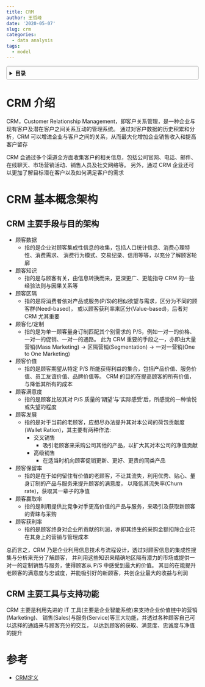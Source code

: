 ```yaml
---
title: CRM
author: 王哲峰
date: '2020-05-07'
slug: crm
categories:
  - data analysis
tags:
  - model
---
```


<style>
details {
    border: 1px solid #aaa;
    border-radius: 4px;
    padding: .5em .5em 0;
}
summary {
    font-weight: bold;
    margin: -.5em -.5em 0;
    padding: .5em;
}
details[open] {
    padding: .5em;
}
details[open] summary {
    border-bottom: 1px solid #aaa;
    margin-bottom: .5em;
}
</style>

<details><summary>目录</summary><p>

- [CRM 介绍](#crm-介绍)
- [CRM 基本概念架构](#crm-基本概念架构)
  - [CRM 主要手段与目的架构](#crm-主要手段与目的架构)
  - [CRM 主要工具与支持功能](#crm-主要工具与支持功能)
- [参考](#参考)
</p></details><p></p>

# CRM 介绍

CRM，Customer Relationship Management，即客户关系管理，是一种企业与现有客户及潜在客户之间关系互动的管理系统。
通过对客户数据的历史积累和分析，CRM 可以增进企业与客户之间的关系，从而最大化增加企业销售收入和提高客户留存

CRM 会通过多个渠道全方面收集客户的相关信息，包括公司官网、电话、邮件、在线聊天、市场营销活动、销售人员及社交网络等。
另外，通过 CRM 企业还可以更加了解目标潜在客户以及如何满足客户的需求

# CRM 基本概念架构

## CRM 主要手段与目的架构

* 顾客数据
    - 指的是企业对顾客集成性信息的收集，包括人口统计信息、消费心理特性、消费需求、
      消费行为模式、交易纪录、信用等等，以充分了解顾客轮廓
* 顾客知识
    - 指的是与顾客有关，由信息转换而来，更深更广、更能指导 CRM 的一些经验法则与因果关系等
* 顾客区隔
    - 指的是将消费者依对产品或服务(P/S)的相似欲望与需求，区分为不同的顾客群(Need-based)，
      或以顾客获利率来区分(Value-based)，后者对 CRM 尤其重要
* 顾客化/定制
    - 指的是为单一顾客量身订制匹配其个别需求的 P/S，例如一对一的价格、一对一的促销、一对一的通路。
      此为 CRM 重要的手段之一，亦即由大量营销(Mass Marketing) -> 区隔营销(Segmentation) -> 一对一营销(One to One Marketing)
* 顾客价值
    - 指的是顾客期望从特定 P/S 所能获得利益的集合，包括产品价值、服务价值、员工友谊价值、品牌价值等。
      CRM 的目的在提高顾客的所有价值，与降低其所有的成本
* 顾客满意度
    - 指的是顾客比较其对 P/S 质量的‘期望’与‘实际感受’后，所感觉的一种愉悦或失望的程度
* 顾客发展
    - 指的是对于当前的老顾客，应想尽办法提升其对本公司的荷包贡献度(Wallet Ration)，其主要有两种作法: 
        - 交叉销售
           - 吸引老顾客来采购公司其他的产品，以扩大其对本公司的净值贡献
        - 高级销售
           - 在适当时机向顾客促销更新、更好、更贵的同类产品
* 顾客保留率
    - 指的是在于如何留住有价值的老顾客，不让其流失，利用优秀、贴心、量身订制的产品与服务来提升顾客的满意度，
      以降低其流失率(Churn rate)，获取其一辈子的净值
* 顾客赢取率
    - 指的是利用提供比竞争对手更高价值的产品与服务，来吸引及获取新顾客的青睐与采购
* 顾客获利率
    - 指的是顾客终身对企业所贡献的利润，亦即其终生的采购金额扣除企业花在其身上的营销与管理成本

总而言之，CRM 乃是企业利用信息技术与流程设计，透过对顾客信息的集成性搜集与分析来充分了解顾客，
并利用这些知识来精确地区隔有潜力的市场或提供一对一的定制销售与服务，使得顾客从 P/S 中感受到最大的价值。
其目的在能提升老顾客的满意度与忠诚度，并能吸引好的新顾客，共创企业最大的收益与利润

## CRM 主要工具与支持功能

CRM 主要是利用先进的 IT 工具(主要是企业智能系统)来支持企业价值链中的营销(Marketing)、
销售(Sales)与服务(Service)等三大功能，并透过各种顾客自己可以选择的通路来与顾客充分的交互，
以达到顾客的获取、满意度、忠诚度与净值的提升

# 参考

* [CRM定义](https://zh.wikipedia.org/wiki/%E5%AE%A2%E6%88%B7%E5%85%B3%E7%B3%BB%E7%AE%A1%E7%90%86)

